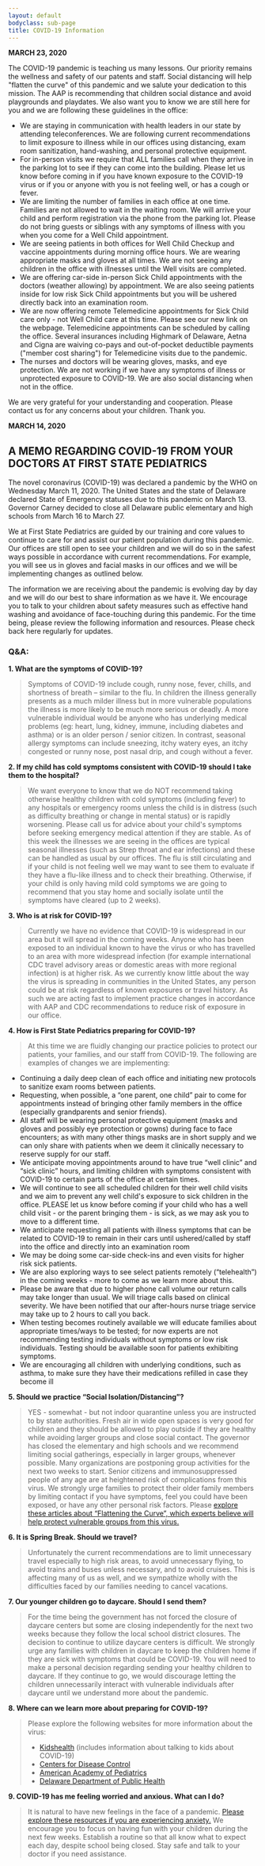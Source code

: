 ```yaml
---
layout: default
bodyclass: sub-page
title: COVID-19 Information
---
```

**MARCH 23, 2020**

The COVID-19 pandemic is teaching us many lessons. Our priority remains the wellness and safety of our patents and staff. Social distancing will help "flatten the curve" of this pandemic and we salute your dedication to this mission. The AAP is recommending that children social distance and avoid playgrounds and playdates. We also want you to know we are still here for you and we are following these guidelines in the office:

- We are staying in communication with health leaders in our state by attending teleconferences. We are following current recommendations to limit exposure to illness while in our offices using distancing, exam room sanitization, hand-washing, and personal protective equipment.
- For in-person visits we require that ALL families call when they arrive in the parking lot to see if they can come into the building. Please let us know before coming in if you have known exposure to the COVID-19 virus or if you or anyone with you is not feeling well, or has a cough or fever.
- We are limiting the number of families in each office at one time. Families are not allowed to wait in the waiting room. We will arrive your child and perform registration via the phone from the parking lot. Please do not bring guests or siblings with any symptoms of illness with you when you come for a Well Child appointment.
- We are seeing patients in both offices for Well Child Checkup and vaccine appointments during morning office hours. We are wearing appropriate masks and gloves at all times. We are not seeing any children in the office with illnesses until the Well visits are completed.
- We are offering car-side in-person Sick Child appointments with the doctors (weather allowing) by appointment. We are also seeing patients inside for low risk Sick Child appointments but you will be ushered directly back into an examination room.
- We are now offering remote Telemedicine appointments for Sick Child care only - not Well Child care at this time. Please see our new link on the webpage. Telemedicine appointments can be scheduled by calling the office. Several insurances including Highmark of Delaware, Aetna and Cigna are waiving co-pays and out-of-pocket deductible payments ("member cost sharing") for Telemedicine visits due to the pandemic.
- The nurses and doctors will be wearing gloves, masks, and eye protection. We are not working if we have any symptoms of illness or unprotected exposure to COVID-19. We are also social distancing when not in the office.

We are very grateful for your understanding and cooperation. Please contact us for any concerns about your children. Thank you.

**MARCH 14, 2020**
## A MEMO REGARDING COVID-19 FROM YOUR DOCTORS AT FIRST STATE PEDIATRICS

The novel coronavirus (COVID-19) was declared a pandemic by the WHO on Wednesday March 11, 2020. The United States and the state of Delaware declared State of Emergency statuses due to this pandemic on March 13. Governor Carney decided to close all Delaware public elementary and high schools from March 16 to March 27.

We at First State Pediatrics are guided by our training and core values to continue to care for and assist our patient population during this pandemic. Our offices are still open to see your children and we will do so in the safest ways possible in accordance with current recommendations. For example, you will see us in gloves and facial masks in our offices and we will be implementing changes as outlined below.

The information we are receiving about the pandemic is evolving day by day and we will do our best to share information as we have it. We encourage you to talk to your children about safety measures such as effective hand washing and avoidance of face-touching during this pandemic. For the time being, please review the following information and resources. Please check back here regularly for updates.

### Q&A:

**1. What are the symptoms of COVID-19?**
> Symptoms of COVID-19 include cough, runny nose, fever, chills, and shortness of breath – similar to the flu. In children the illness generally presents as a much milder illness but in more vulnerable populations the illness is more likely to be much more serious or deadly. A more vulnerable individual would be anyone who has underlying medical problems (eg: heart, lung, kidney, immune, including diabetes and asthma) or is an older person / senior citizen. In contrast, seasonal allergy symptoms can include sneezing, itchy watery eyes, an itchy congested or runny nose, post nasal drip, and cough without a fever.

**2. If my child has cold symptoms consistent with COVID-19 should I take them to the hospital?**
> We want everyone to know that we do NOT recommend taking otherwise healthy children with cold symptoms (including fever) to any hospitals or emergency rooms unless the child is in distress (such as difficulty breathing or change in mental status) or is rapidly worsening. Please call us for advice about your child's symptoms before seeking emergency medical attention if they are stable. As of this week the illnesses we are seeing in the offices are typical seasonal illnesses (such as Strep throat and ear infections) and these can be handled as usual by our offices. The flu is still circulating and if your child is not feeling well we may want to see them to evaluate if they have a flu-like illness and to check their breathing. Otherwise, if your child is only having mild cold symptoms we are going to recommend that you stay home and socially isolate until the symptoms have cleared (up to 2 weeks).

**3. Who is at risk for COVID-19?**
> Currently we have no evidence that COVID-19 is widespread in our area but it will spread in the coming weeks. Anyone who has been exposed to an individual known to have the virus or who has travelled to an area with more widespread infection (for example international CDC travel advisory areas or domestic areas with more regional infection) is at higher risk. As we currently know little about the way the virus is spreading in communities in the United States, any person could be at risk regardless of known exposures or travel history. As such we are acting fast to implement practice changes in accordance with AAP and CDC recommendations to reduce risk of exposure in our office.

**4. How is First State Pediatrics preparing for COVID-19?**
> At this time we are fluidly changing our practice policies to protect our patients, your families, and our staff from COVID-19. The following are examples of changes we are implementing:
- Continuing a daily deep clean of each office and initiating new protocols to sanitize exam rooms between patients.
- Requesting, when possible, a “one parent, one child” pair to come for appointments instead of bringing other family members in the office (especially grandparents and senior friends).
- All staff will be wearing personal protective equipment (masks and gloves and possibly eye protection or gowns) during face to face encounters; as with many other things masks are in short supply and we can only share with patients when we deem it clinically necessary to reserve supply for our staff.
- We anticipate moving appointments around to have true “well clinic” and “sick clinic” hours, and limiting children with symptoms consistent with COVID-19 to certain parts of the office at certain times.
- We will continue to see all scheduled children for their well child visits and we aim to prevent any well child's exposure to sick children in the office. PLEASE let us know before coming if your child who has a well child visit - or the parent bringing them - is sick, as we may ask you to move to a different time.
- We anticipate requesting all patients with illness symptoms that can be related to COVID-19 to remain in their cars until ushered/called by staff into the office and directly into an examination room
- We may be doing some car-side check-ins and even visits for higher risk sick patients.
- We are also exploring ways to see select patients remotely (“telehealth”) in the coming weeks - more to come as we learn more about this.
- Please be aware that due to higher phone call volume our return calls may take longer than usual. We will triage calls based on clinical severity. We have been notified that our after-hours nurse triage service may take up to 2 hours to call you back.
- When testing becomes routinely available we will educate families about appropriate times/ways to be tested; for now experts are not recommending testing individuals without symptoms or low risk individuals. Testing should be available soon for patients exhibiting symptoms.
- We are encouraging all children with underlying conditions, such as asthma, to make sure they have their medications refilled in case they become ill

**5. Should we practice “Social Isolation/Distancing”?**
> YES - somewhat - but not indoor quarantine unless you are instructed to by state authorities. Fresh air in wide open spaces is very good for children and they should be allowed to play outside if they are healthy while avoiding larger groups and close social contact. The governor has closed the elementary and high schools and we recommend limiting social gatherings, especially in larger groups, whenever possible. Many organizations are postponing group activities for the next two weeks to start. Senior citizens and immunosuppressed people of any age are at heightened risk of complications from this virus. We strongly urge families to protect their older family members by limiting contact if you have symptoms, feel you could have been exposed, or have any other personal risk factors. Please [explore these articles about “Flattening the Curve”, which experts believe will help protect vulnerable groups from this virus.](https://khn.org/morning-breakout/flattening-the-curve-and-social-distancing-understanding-the-drastic-measures-that-experts-keep-talking-about/)

**6. It is Spring Break. Should we travel?**
> Unfortunately the current recommendations are to limit unnecessary travel especially to high risk areas, to avoid unnecessary flying, to avoid trains and buses unless necessary, and to avoid cruises. This is affecting many of us as well, and we sympathize wholly with the difficulties faced by our families needing to cancel vacations.

**7. Our younger children go to daycare. Should I send them?**
> For the time being the government has not forced the closure of daycare centers but some are closing independently for the next two weeks because they follow the local school district closures. The decision to continue to utilize daycare centers is difficult. We strongly urge any families with children in daycare to keep the children home if they are sick with symptoms that could be COVID-19. You will need to make a personal decision regarding sending your healthy children to daycare. If they continue to go, we would discourage letting the children unnecessarily interact with vulnerable individuals after daycare until we understand more about the pandemic.

**8. Where can we learn more about preparing for COVID-19?**
> Please explore the following websites for more information about the virus:
>  - [Kidshealth](https://kidshealth.org/en/parents/?search=y&q=Coronavirus+%28COVID-19%29+&datasource=kidshealth&start=0&rows=10&section=parents_teens_kids&lang=english) (includes information about talking to kids about COVID-19)
>  - [Centers for Disease Control](https://www.cdc.gov/coronavirus/2019-ncov/index.html)
>  - [American Academy of Pediatrics](https://www.healthychildren.org/english/health-issues/conditions/chest-lungs/pages/2019-novel-coronavirus.aspx)
>  - [Delaware Department of Public Health](https://dhss.delaware.gov/dhss/dph/epi/2019novelcoronavirus.html)

**9. COVID-19 has me feeling worried and anxious. What can I do?**
> It is natural to have new feelings in the face of a pandemic. [Please explore these resources if you are experiencing anxiety.](https://adaa.org/finding-help/coronavirus-anxiety-helpful-resources)  We encourage you to focus on having fun with your children during the next few weeks. Establish a routine so that all know what to expect each day, despite school being closed.  Stay safe and talk to your doctor if you need assistance.




